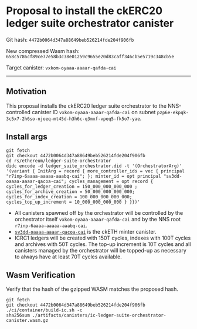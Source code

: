 # Proposal to install the ckERC20 ledger suite orchestrator canister

Git hash: `4472b0064d347a88649beb526214fde204f906fb`

New compressed Wasm hash: `658c5786cf89ce77e58b3c38e01259c9655e20d83caff346cb5e5719c348cb5e`

Target canister: `vxkom-oyaaa-aaaar-qafda-cai`

---

## Motivation
This proposal installs the ckERC20 ledger suite orchestrator to the NNS-controlled canister ID `vxkom-oyaaa-aaaar-qafda-cai` on subnet `pzp6e-ekpqk-3c5x7-2h6so-njoeq-mt45d-h3h6c-q3mxf-vpeq5-fk5o7-yae`.

## Install args

```
git fetch
git checkout 4472b0064d347a88649beb526214fde204f906fb
cd rs/ethereum/ledger-suite-orchestrator
didc encode -d ledger_suite_orchestrator.did -t '(OrchestratorArg)' '(variant { InitArg = record { more_controller_ids = vec { principal "r7inp-6aaaa-aaaaa-aaabq-cai"; }; minter_id = opt principal "sv3dd-oaaaa-aaaar-qacoa-cai"; cycles_management = opt record { cycles_for_ledger_creation = 150_000_000_000_000 ; cycles_for_archive_creation = 50_000_000_000_000; cycles_for_index_creation = 100_000_000_000_000; cycles_top_up_increment = 10_000_000_000_000 } }})'
```
* All canisters spawned off by the orchestrator will be controlled by the orchestrator itself `vxkom-oyaaa-aaaar-qafda-cai` and by the NNS root `r7inp-6aaaa-aaaaa-aaabq-cai`.
* [`sv3dd-oaaaa-aaaar-qacoa-cai`](https://dashboard.internetcomputer.org/canister/sv3dd-oaaaa-aaaar-qacoa-cai) is the ckETH minter canister.
* ICRC1 ledgers will be created with 150T cycles, indexes with 100T cycles and archives with 50T cycles. The top-up increment is 10T cycles and all canisters managed by the orchestrator will be topped-up as necessary to always have at least 70T cycles available.

## Wasm Verification

Verify that the hash of the gzipped WASM matches the proposed hash.

```
git fetch
git checkout 4472b0064d347a88649beb526214fde204f906fb
./ci/container/build-ic.sh -c
sha256sum ./artifacts/canisters/ic-ledger-suite-orchestrator-canister.wasm.gz
```
